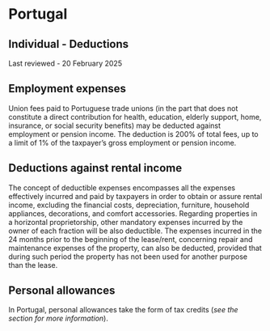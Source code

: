 # Portugal
## Individual - Deductions
Last reviewed - 20 February 2025
## Employment expenses
Union fees paid to Portuguese trade unions (in the part that does not constitute a direct contribution for health, education, elderly support, home, insurance, or social security benefits) may be deducted against employment or pension income. The deduction is 200% of total fees, up to a limit of 1% of the taxpayer’s gross employment or pension income.
## Deductions against rental income
The concept of deductible expenses encompasses all the expenses effectively incurred and paid by taxpayers in order to obtain or assure rental income, excluding the financial costs, depreciation, furniture, household appliances, decorations, and comfort accessories. Regarding properties in a horizontal proprietorship, other mandatory expenses incurred by the owner of each fraction will be also deductible.
The expenses incurred in the 24 months prior to the beginning of the lease/rent, concerning repair and maintenance expenses of the property, can also be deducted, provided that during such period the property has not been used for another purpose than the lease.
## Personal allowances
In Portugal, personal allowances take the form of tax credits (_see the section for more information_).
